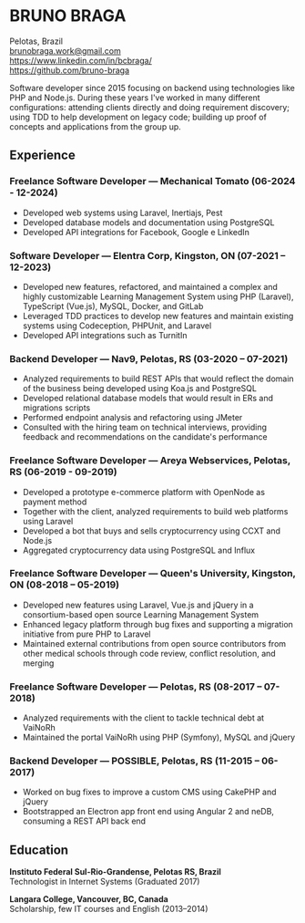 # BRUNO BRAGA
Pelotas, Brazil  
brunobraga.work@gmail.com  
https://www.linkedin.com/in/bcbraga/  
https://github.com/bruno-braga

Software developer since 2015 focusing on backend using technologies like PHP and Node.js. During these years I've worked in many different configurations: attending clients directly and doing requirement discovery; using TDD to help development on legacy code; building up proof of concepts and applications from the group up.

## Experience

### Freelance Software Developer — Mechanical Tomato (06-2024 - 12-2024)
* Developed web systems using Laravel, Inertiajs, Pest
* Developed database models and documentation using PostgreSQL
* Developed API integrations for Facebook, Google e LinkedIn

### Software Developer — Elentra Corp, Kingston, ON (07-2021 – 12-2023)
* Developed new features, refactored, and maintained a complex and highly customizable Learning Management System using PHP (Laravel), TypeScript (Vue.js), MySQL, Docker, and GitLab
* Leveraged TDD practices to develop new features and maintain existing systems using Codeception, PHPUnit, and Laravel
* Developed API integrations such as TurnitIn

### Backend Developer — Nav9, Pelotas, RS (03-2020 – 07-2021)
* Analyzed requirements to build REST APIs that would reflect the domain of the business being developed using Koa.js and PostgreSQL
* Developed relational database models that would result in ERs and migrations scripts
* Performed endpoint analysis and refactoring using JMeter
* Consulted with the hiring team on technical interviews, providing feedback and recommendations on the candidate's performance

### Freelance Software Developer — Areya Webservices, Pelotas, RS (06-2019 - 09-2019)
* Developed a prototype e-commerce platform with OpenNode as payment method
* Together with the client, analyzed requirements to build web platforms using Laravel
* Developed a bot that buys and sells cryptocurrency using CCXT and Node.js
* Aggregated cryptocurrency data using PostgreSQL and Influx

### Freelance Software Developer — Queen's University, Kingston, ON (08-2018 – 05-2019)
* Developed new features using Laravel, Vue.js and jQuery in a consortium-based open source Learning Management System
* Enhanced legacy platform through bug fixes and supporting a migration initiative from pure PHP to Laravel
* Maintained external contributions from open source contributors from other medical schools through code review, conflict resolution, and merging

### Freelance Software Developer — Pelotas, RS (08-2017 – 07-2018)
* Analyzed requirements with the client to tackle technical debt at VaiNoRh
* Maintained the portal VaiNoRh using PHP (Symfony), MySQL and jQuery

### Backend Developer — POSSIBLE, Pelotas, RS (11-2015 – 06-2017)
* Worked on bug fixes to improve a custom CMS using CakePHP and jQuery
* Bootstrapped an Electron app front end using Angular 2 and neDB, consuming a REST API back end

## Education

**Instituto Federal Sul-Rio-Grandense, Pelotas RS, Brazil**  
Technologist in Internet Systems (Graduated 2017)

**Langara College, Vancouver, BC, Canada**  
Scholarship, few IT courses and English (2013–2014)
